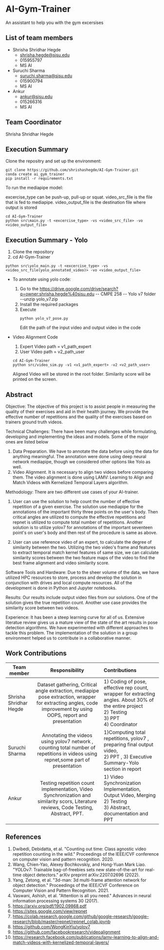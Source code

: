 # AI-Gym-Trainer

An assistant to help you with the gym excersises

## List of team members
* Shrisha Shridhar Hegde
  * shrisha.hegde@sjsu.edu
  * 015955797
  * MS AI
* Suruchi Sharma
  * suruchi.sharma@sjsu.edu
  * 015900794
  * MS AI
* Ankur
  * ankur@sjsu.edu
  * 015266316
  * MS AI

## Team Coordinator
Shrisha Shridhar Hegde

## Execution Summary
Clone the repositry and set up the environment:
```
git clone https://github.com/shrishashegde/AI-Gym-Trainer.git
conda create ai_gym_trainer
pip install -r requirements.txt
```
To run the mediapipe model:

excercise_type can be push-up, pull-up or squat. video_src_file is the file that is fed to mediapipe. video_output_file is the destination file where output is stored

```
cd AI-Gym-Trainer
python src\main.py -t <excercise_type> -vs <video_src_file> -vo <video_output_file>
```
## Execution Summary - Yolo
1) Clone the repository 
2) cd AI-Gym-Trainer

```
python src\yolo_main.py -t <excercise_type> -vs <video_src_file(yolo_annotated_video)> -vo <video_output_file>
```
   * To annotate using yolo code:
     1) Go to the https://drive.google.com/drive/search?q=owner:shrisha.hegde%40sjsu.edu 
         -- CMPE 258 
            -- Yolo v7 folder 
              --unzip yolo_v7.zip 
     2) Install the required packages 
     3) Execute
        ```
        python yolo_v7_pose.py 
        ```
        Edit the path of the input video and output video in the code 


  * Video Alignment Code
    1) Expert Video path = v1_path_expert
    2) User Video path = v2_path_user
    ```
    cd AI-Gym-Trainer
    python src/video_sim.py -v1 <v1_path_expert> -v2 <v2_path_user>
    ```     
    Aligned Video will be stored in the root folder.
    Similarity score will be printed on the screen.

## Abstract
Objective:
The objective of this project is to assist people in measuring the quality of their exercises and aid in their health journey. We provide the effective number of repetitions and the quality of the exercises based on trainers ground truth videos.

Technical Challenges:
There have been many challenges while formulating, developing and implementing the ideas and models. Some of the major ones are listed below
1. Data Preparation. We have to annotate the data before using the data for anything meaningful. The annotation were done using deep neural network mediapipe, though we considered other options like Yolo as well.
2. Video Alignment. It is necessary to align two videos before comparing them. The video alignment is done using LAMV: Learning to Align and Match Videos with Kernelized Temporal Layers algorithm.

Methodology:
There are two different use cases of your AI-trainer.
1. User can use the solution to help count the number of effective repetition of a given exercise.
The solution use mediapipe for the annotations of the important thirty three points on the user's body. Then critical angles are utilized to compute the effective repetitions and repnet is utilized to compute total number of repetitions. 
Another solution is to utilize yolov7 for annotations of the important seventeen point's on user's body and then rest of the procedure is same as above.

2. User can use reference video of an expert, to calculate the degree of similarity between the two.
Utilizing the two video's frame and features to extract temporal match kernel features of same size, we can calculate similarity scores between the two feature maps of the video to find the best frame alignment and video similarity score.

Software Tools and Hardware:
Due to the sheer volume of the data, we have utilized HPC resources to store, process and develop the solution in conjunction with drives and local compute resources.
All of the development is done in Python and Jupyter notebooks.

Results:
Our results include output video files from our solutions.
One of the solution gives the true repetition count. Another use case provides the similarity score between two videos.

Experience:
It has been a steep learning curve for all of us.
Extensive literatue review gives us a mature view of the state of the art results in pose detection algorithms.
We have experimented with different approaches to tackle this problem.
The implementation of the solution in a group environment helped us to contribute in a collaborative manner.

## Work Contributions
| Team member                 | Responsibility           | Contributions  |
| --------------------------- |:------------------------:| :--------------|
| Shrisha Shridhar Hegde      | Dataset gathering, Critical angle extraction, mediapipe pose extraction, wrapper for extracting angles, code improvement by using OOPS, report and presentation | 1) Coding of pose, effective rep count, wrapper for extracting angles. About 30% of the entire project <br /> 2) Testing <br /> 3) PPT <br /> 4) Coordinator|
| Suruchi Sharma              |Annotating the videos using yolov7 network , counting total number of repetitions in videos  using repnet,some part of presentation|1)Computing total repetitions, yolov7 , preparing final output video,<br/> 2) PPT , 3) Executive Summary-Yolo section in report   |
| Ankur                       |Testing repetition count implementation, Video Synchronization and similarity scors, Literature reviews, Code Testing, Abstract, PPT.   | 1) Video Synchronization Implementation, Output Video, Merging <br /> 2) Testing <br /> 3) Abstract, documentation and PPT |

## References
1. Dwibedi, Debidatta, et al. "Counting out time: Class agnostic video repetition counting in the wild." Proceedings of the IEEE/CVF conference on computer vision and pattern recognition. 2020.
2. Wang, Chien-Yao, Alexey Bochkovskiy, and Hong-Yuan Mark Liao. "YOLOv7: Trainable bag-of-freebies sets new state-of-the-art for real-time object detectors." arXiv preprint arXiv:2207.02696 (2022).
3. Yang, Zetong, et al. "3d-man: 3d multi-frame attention network for object detection." Proceedings of the IEEE/CVF Conference on Computer Vision and Pattern Recognition. 2021.
4. Vaswani, Ashish, et al. "Attention is all you need." Advances in neural information processing systems 30 (2017).
5. https://arxiv.org/pdf/1902.09868.pdf
6. https://sites.google.com/view/repnet
7. https://colab.research.google.com/github/google-research/google-research/blob/master/repnet/repnet_colab.ipynb
8. https://github.com/WongKinYiu/yolov7
9. https://github.com/facebookresearch/videoalignment
10. https://research.facebook.com/publications/lamv-learning-to-align-and-match-videos-with-kernelized-temporal-layers/
